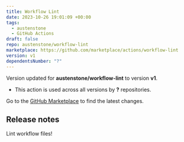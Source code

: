 ```yaml
---
title: Workflow Lint
date: 2023-10-26 19:01:09 +00:00
tags:
  - austenstone
  - GitHub Actions
draft: false
repo: austenstone/workflow-lint
marketplace: https://github.com/marketplace/actions/workflow-lint
version: v1
dependentsNumber: "?"
---
```



Version updated for **austenstone/workflow-lint** to version **v1**.
- This action is used across all versions by **?** repositories.

Go to the [GitHub Marketplace](https://github.com/marketplace/actions/workflow-lint) to find the latest changes.

## Release notes

Lint workflow files!
